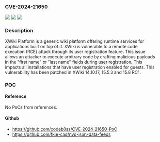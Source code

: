 ### [CVE-2024-21650](https://cve.mitre.org/cgi-bin/cvename.cgi?name=CVE-2024-21650)
![](https://img.shields.io/static/v1?label=Product&message=xwiki-platform&color=blue)
![](https://img.shields.io/static/v1?label=Version&message=%3D%20%3E%3D%202.2%2C%20%3C%2014.10.17%20&color=brighgreen)
![](https://img.shields.io/static/v1?label=Vulnerability&message=CWE-95%3A%20Improper%20Neutralization%20of%20Directives%20in%20Dynamically%20Evaluated%20Code%20('Eval%20Injection')&color=brighgreen)

### Description

XWiki Platform is a generic wiki platform offering runtime services for applications built on top of it. XWiki is vulnerable to a remote code execution (RCE) attack through its user registration feature. This issue allows an attacker to execute arbitrary code by crafting malicious payloads in the "first name" or "last name" fields during user registration. This impacts all installations that have user registration enabled for guests. This vulnerability has been patched in XWiki 14.10.17, 15.5.3 and 15.8 RC1.

### POC

#### Reference
No PoCs from references.

#### Github
- https://github.com/codeb0ss/CVE-2024-21650-PoC
- https://github.com/fkie-cad/nvd-json-data-feeds

